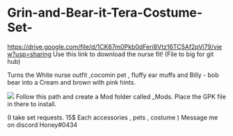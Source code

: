 # Grin-and-Bear-it-Tera-Costume-Set-

https://drive.google.com/file/d/1CK67m0Pkb0dFeri8Vtz16TC5Af2pVl79/view?usp=sharing Use this link to download the nurse fit! (File to big for git hub)


Turns the White nurse outfit ,cocomin pet , fluffy ear muffs and Billy - bob bear into a Cream and brown with pink hints.

![](https://i.gyazo.com/b86bd2b6ce0d73565fe005fbf3e84773.png) Follow this path and create a Mod folder called _Mods. Place the GPK file in there to install.
 
 (I take set requests. 15$ Each accessories , pets , costume ) Message me on discord Honey#0434
